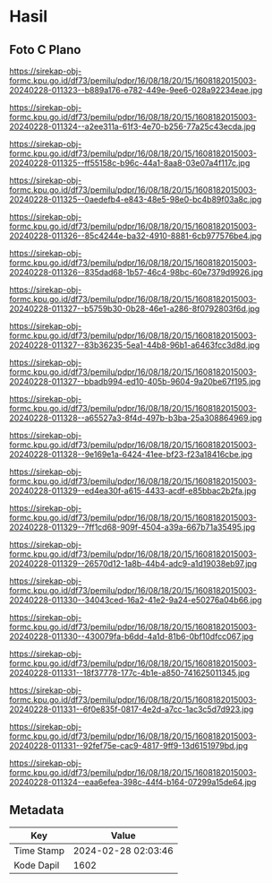 # Hasil

## Foto C Plano

https://sirekap-obj-formc.kpu.go.id/df73/pemilu/pdpr/16/08/18/20/15/1608182015003-20240228-011323--b889a176-e782-449e-9ee6-028a92234eae.jpg

https://sirekap-obj-formc.kpu.go.id/df73/pemilu/pdpr/16/08/18/20/15/1608182015003-20240228-011324--a2ee311a-61f3-4e70-b256-77a25c43ecda.jpg

https://sirekap-obj-formc.kpu.go.id/df73/pemilu/pdpr/16/08/18/20/15/1608182015003-20240228-011325--ff55158c-b96c-44a1-8aa8-03e07a4f117c.jpg

https://sirekap-obj-formc.kpu.go.id/df73/pemilu/pdpr/16/08/18/20/15/1608182015003-20240228-011325--0aedefb4-e843-48e5-98e0-bc4b89f03a8c.jpg

https://sirekap-obj-formc.kpu.go.id/df73/pemilu/pdpr/16/08/18/20/15/1608182015003-20240228-011326--85c4244e-ba32-4910-8881-6cb977576be4.jpg

https://sirekap-obj-formc.kpu.go.id/df73/pemilu/pdpr/16/08/18/20/15/1608182015003-20240228-011326--835dad68-1b57-46c4-98bc-60e7379d9926.jpg

https://sirekap-obj-formc.kpu.go.id/df73/pemilu/pdpr/16/08/18/20/15/1608182015003-20240228-011327--b5759b30-0b28-46e1-a286-8f0792803f6d.jpg

https://sirekap-obj-formc.kpu.go.id/df73/pemilu/pdpr/16/08/18/20/15/1608182015003-20240228-011327--83b36235-5ea1-44b8-96b1-a6463fcc3d8d.jpg

https://sirekap-obj-formc.kpu.go.id/df73/pemilu/pdpr/16/08/18/20/15/1608182015003-20240228-011327--bbadb994-ed10-405b-9604-9a20be67f195.jpg

https://sirekap-obj-formc.kpu.go.id/df73/pemilu/pdpr/16/08/18/20/15/1608182015003-20240228-011328--a65527a3-8f4d-497b-b3ba-25a308864969.jpg

https://sirekap-obj-formc.kpu.go.id/df73/pemilu/pdpr/16/08/18/20/15/1608182015003-20240228-011328--9e169e1a-6424-41ee-bf23-f23a18416cbe.jpg

https://sirekap-obj-formc.kpu.go.id/df73/pemilu/pdpr/16/08/18/20/15/1608182015003-20240228-011329--ed4ea30f-a615-4433-acdf-e85bbac2b2fa.jpg

https://sirekap-obj-formc.kpu.go.id/df73/pemilu/pdpr/16/08/18/20/15/1608182015003-20240228-011329--7ff1cd68-909f-4504-a39a-667b71a35495.jpg

https://sirekap-obj-formc.kpu.go.id/df73/pemilu/pdpr/16/08/18/20/15/1608182015003-20240228-011329--26570d12-1a8b-44b4-adc9-a1d19038eb97.jpg

https://sirekap-obj-formc.kpu.go.id/df73/pemilu/pdpr/16/08/18/20/15/1608182015003-20240228-011330--34043ced-16a2-41e2-9a24-e50276a04b66.jpg

https://sirekap-obj-formc.kpu.go.id/df73/pemilu/pdpr/16/08/18/20/15/1608182015003-20240228-011330--430079fa-b6dd-4a1d-81b6-0bf10dfcc067.jpg

https://sirekap-obj-formc.kpu.go.id/df73/pemilu/pdpr/16/08/18/20/15/1608182015003-20240228-011331--18f37778-177c-4b1e-a850-741625011345.jpg

https://sirekap-obj-formc.kpu.go.id/df73/pemilu/pdpr/16/08/18/20/15/1608182015003-20240228-011331--6f0e835f-0817-4e2d-a7cc-1ac3c5d7d923.jpg

https://sirekap-obj-formc.kpu.go.id/df73/pemilu/pdpr/16/08/18/20/15/1608182015003-20240228-011331--92fef75e-cac9-4817-9ff9-13d6151979bd.jpg

https://sirekap-obj-formc.kpu.go.id/df73/pemilu/pdpr/16/08/18/20/15/1608182015003-20240228-011324--eaa6efea-398c-44f4-b164-07299a15de64.jpg


## Metadata

| Key        | Value               |
| ---------- | ------------------- |
| Time Stamp | 2024-02-28 02:03:46 |
| Kode Dapil | 1602                |



